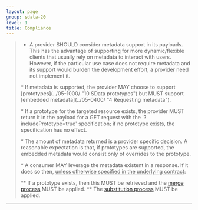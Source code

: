 ```yaml
---
layout: page
group: sdata-20
level: 1
title: Compliance
---
```


<blockquote class="compliance"> 

* A provider SHOULD consider metadata support in its payloads. This has the advantage of supporting for 
more dynamic/flexible clients that usually rely on metadata to interact with users. However, if the 
particular use case does not require metadata and its support would burden the development effort, a 
provider need not implement it.</p>

<p>* If metadata is supported, the provider MAY choose to support [prototypes](../05-1000/ "10 SData prototypes") but MUST support [embedded metadata](../05-0400/ "4 Requesting metadata"). </p>

<p>* If a prototype for the targeted resource exists, the provider MUST return it in the payload for a GET 
request with the '?includePrototype=true' specification; if no prototype exists, the specification has 
no effect.</p>

<p>* The amount of metadata returned is a provider specific decision. A reasonable expectation is that, if 
prototypes are supported, the embedded metadata would consist only of overrides to the prototype.</p>

<p>* A consumer MAY leverage the metadata existent in a response. If it does so then, <u>unless otherwise 
specified in the underlying contract</u>:

**  If a prototype exists, then this MUST be retrieved and the [merge process](../05-1004/ "10.4 Merge process") MUST be applied.
**  The [substitution process](../05-0600/ "6 Substitution formalism") MUST be applied. </p>
</blockquote>

***

